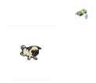 &emsp;&emsp;&emsp;&emsp;&emsp;&emsp;&emsp;&emsp;&emsp;&emsp;<img src="gifs/flying_money.gif" width="30">

<img src="gifs/running_dog.gif" width="100">
